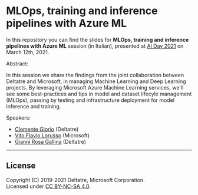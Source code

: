 MLOps, training and inference pipelines with Azure ML
===

In this repository you can find the slides for **MLOps, training and inference pipelines with Azure ML** session (in Italian), presented at [AI Day 2021](https://aiday.dotnetdev.it/) on March 12th, 2021.

Abstract:

In this session we share the findings from the joint collaboration between Deltatre and Microsoft, in managing Machine Learning and Deep Learning projects. By leveraging Microsoft Azure Machine Learning services, we'll see some best-practices and tips in model and dataset lifecyle management (MLOps), passing by testing and infrastructure deployment for model inference and training.

Speakers:

- [Clemente Giorio](https://www.linkedin.com/in/clemente-giorio-03a61811/) (Deltatre)
- [Vito Flavio Lorusso](https://www.linkedin.com/in/vito-flavio-lorusso-a993203/) (Microsoft)
- [Gianni Rosa Gallina](https://www.linkedin.com/in/gianni-rosa-gallina-b206a821/) (Deltatre)

---

License
---

Copyright (C) 2019-2021 Deltatre, Microsoft Corporation.  
Licensed under [CC BY-NC-SA 4.0](./LICENSE).

